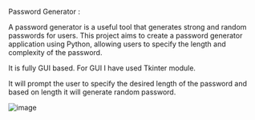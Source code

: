 Password Generator : 


A password generator is a useful tool that generates strong and random passwords 
for users. This project aims to create a password generator application using Python, 
allowing users to specify the length and complexity of the password.

It is fully GUI based. For GUI I have used Tkinter module.

It will prompt the user to specify the desired length of the password and based on length it will generate random password.



![image](https://github.com/Rohit02Jaiswal/skybugtech_task03/assets/114230762/b1411629-6955-474c-a619-63c7b4ef578e)
